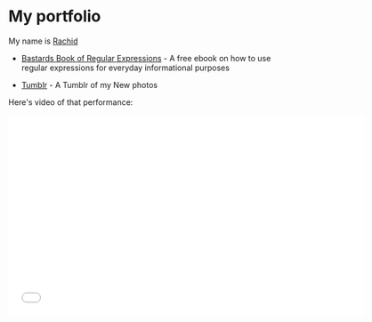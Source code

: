 # My portfolio

My name is [Rachid](http://twitter.com)

* [Bastards Book of Regular Expressions](http://regex.bastardsbook.com/)  - A free ebook on how to use regular expressions for everyday informational purposes

* [Tumblr](http://tumblr.com) - A Tumblr of my New photos

Here's video of that performance:

<iframe width="640" height="360" src="//www.youtube.com/embed/dfCd2eQfueY?list=UUw7F4bJbtGwORQwMBxlGb6w" frameborder="0" allowfullscreen></iframe>
